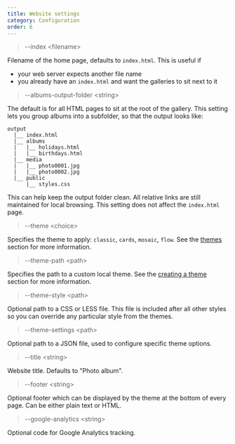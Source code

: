 ```yaml
---
title: Website settings
category: Configuration
order: 6
---
```


> \-\-index &lt;filename&gt;

Filename of the home page, defaults to `index.html`. This is useful if
- your web server expects another file name
- you already have an `index.html` and want the galleries to sit next to it

> \-\-albums-output-folder &lt;string&gt;

The default is for all HTML pages to sit at the root of the gallery.
This setting lets you group albums into a subfolder, so that the output looks like:

```
output
  |__ index.html
  |__ albums
  |   |__ holidays.html
  |   |__ birthdays.html
  |__ media
  |   |__ photo0001.jpg
  |   |__ photo0002.jpg
  |__ public
      |__ styles.css
```

This can help keep the output folder clean.
All relative links are still maintained for local browsing.
This setting does not affect the `index.html` page.

> \-\-theme &lt;choice&gt;

Specifies the theme to apply: `classic`, `cards`, `mosaic`, `flow`.
See the [themes](../../4-themes/themes) section for more information.

> \-\-theme-path &lt;path&gt;

Specifies the path to a custom local theme.
See the [creating a theme](../../4-themes/create) section for more information.

> \-\-theme-style &lt;path&gt;

Optional path to a CSS or LESS file.
This file is included after all other styles so you can override any particular style from the themes.

> \-\-theme-settings &lt;path&gt;

Optional path to a JSON file, used to configure specific theme options.

> \-\-title &lt;string&gt;

Website title. Defaults to "Photo album".

> \-\-footer &lt;string&gt;

Optional footer which can be displayed by the theme at the bottom of every page.
Can be either plain text or HTML.

> \-\-google-analytics &lt;string&gt;

Optional code for Google Analytics tracking.
